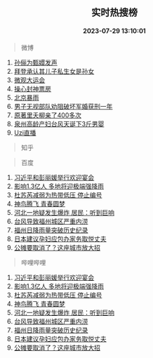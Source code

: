 <div align="center"><h2>实时热搜榜</h2><h4>2023-07-29 13:10:01</h4></div>

> 微博  

1. [孙俪为甄嬛发声](https://s.weibo.com/weibo?q=%23%E5%AD%99%E4%BF%AA%E4%B8%BA%E7%94%84%E5%AC%9B%E5%8F%91%E5%A3%B0%23&t=31&band_rank=1&Refer=top)<br />
2. [拜登承认其儿子私生女是孙女](https://s.weibo.com/weibo?q=%23%E6%8B%9C%E7%99%BB%E6%89%BF%E8%AE%A4%E5%85%B6%E5%84%BF%E5%AD%90%E7%A7%81%E7%94%9F%E5%A5%B3%E6%98%AF%E5%AD%99%E5%A5%B3%23&t=31&band_rank=2&Refer=top)<br />
3. [微观大运会](https://s.weibo.com/weibo?q=%23%E5%BE%AE%E8%A7%82%E5%A4%A7%E8%BF%90%E4%BC%9A%23&t=31&band_rank=3&Refer=top)<br />
4. [操心封神票房](https://s.weibo.com/weibo?q=%E6%93%8D%E5%BF%83%E5%B0%81%E7%A5%9E%E7%A5%A8%E6%88%BF&t=31&band_rank=4&Refer=top)<br />
5. [北京暴雨](https://s.weibo.com/weibo?q=%E5%8C%97%E4%BA%AC%E6%9A%B4%E9%9B%A8&t=31&band_rank=5&Refer=top)<br />
6. [男子无视部队劝阻破坏军婚获刑一年](https://s.weibo.com/weibo?q=%23%E7%94%B7%E5%AD%90%E6%97%A0%E8%A7%86%E9%83%A8%E9%98%9F%E5%8A%9D%E9%98%BB%E7%A0%B4%E5%9D%8F%E5%86%9B%E5%A9%9A%E8%8E%B7%E5%88%91%E4%B8%80%E5%B9%B4%23&t=31&band_rank=6&Refer=top)<br />
7. [原著里夭柳亲了400多次](https://s.weibo.com/weibo?q=%23%E5%8E%9F%E8%91%97%E9%87%8C%E5%A4%AD%E6%9F%B3%E4%BA%B2%E4%BA%86400%E5%A4%9A%E6%AC%A1%23&t=31&band_rank=7&Refer=top)<br />
8. [泉州高龄产妇台风天诞下3斤男婴](https://s.weibo.com/weibo?q=%23%E6%B3%89%E5%B7%9E%E9%AB%98%E9%BE%84%E4%BA%A7%E5%A6%87%E5%8F%B0%E9%A3%8E%E5%A4%A9%E8%AF%9E%E4%B8%8B3%E6%96%A4%E7%94%B7%E5%A9%B4%23&t=31&band_rank=8&Refer=top)<br />
9. [Uzi直播](https://s.weibo.com/weibo?q=Uzi%E7%9B%B4%E6%92%AD&t=31&band_rank=9&Refer=top)<br />

> 知乎  


> 百度  

1. [习近平和彭丽媛举行欢迎宴会](https://www.baidu.com/s?wd=%E4%B9%A0%E8%BF%91%E5%B9%B3%E5%92%8C%E5%BD%AD%E4%B8%BD%E5%AA%9B%E4%B8%BE%E8%A1%8C%E6%AC%A2%E8%BF%8E%E5%AE%B4%E4%BC%9A&sa=fyb_news&rsv_dl=fyb_news)<br />
2. [影响1.3亿人 多地将迎极端强降雨](https://www.baidu.com/s?wd=%E5%BD%B1%E5%93%8D1.3%E4%BA%BF%E4%BA%BA+%E5%A4%9A%E5%9C%B0%E5%B0%86%E8%BF%8E%E6%9E%81%E7%AB%AF%E5%BC%BA%E9%99%8D%E9%9B%A8&sa=fyb_news&rsv_dl=fyb_news)<br />
3. [杜苏芮减弱为热带低压 停止编号](https://www.baidu.com/s?wd=%E6%9D%9C%E8%8B%8F%E8%8A%AE%E5%87%8F%E5%BC%B1%E4%B8%BA%E7%83%AD%E5%B8%A6%E4%BD%8E%E5%8E%8B+%E5%81%9C%E6%AD%A2%E7%BC%96%E5%8F%B7&sa=fyb_news&rsv_dl=fyb_news)<br />
4. [神鸟腾飞 青春圆梦](https://www.baidu.com/s?wd=%E7%A5%9E%E9%B8%9F%E8%85%BE%E9%A3%9E+%E9%9D%92%E6%98%A5%E5%9C%86%E6%A2%A6&sa=fyb_news&rsv_dl=fyb_news)<br />
5. [河北一地疑发生爆炸 居民：听到巨响](https://www.baidu.com/s?wd=%E6%B2%B3%E5%8C%97%E4%B8%80%E5%9C%B0%E7%96%91%E5%8F%91%E7%94%9F%E7%88%86%E7%82%B8+%E5%B1%85%E6%B0%91%EF%BC%9A%E5%90%AC%E5%88%B0%E5%B7%A8%E5%93%8D&sa=fyb_news&rsv_dl=fyb_news)<br />
6. [台风导致福州城区严重内涝](https://www.baidu.com/s?wd=%E5%8F%B0%E9%A3%8E%E5%AF%BC%E8%87%B4%E7%A6%8F%E5%B7%9E%E5%9F%8E%E5%8C%BA%E4%B8%A5%E9%87%8D%E5%86%85%E6%B6%9D&sa=fyb_news&rsv_dl=fyb_news)<br />
7. [福州日降雨量突破历史纪录](https://www.baidu.com/s?wd=%E7%A6%8F%E5%B7%9E%E6%97%A5%E9%99%8D%E9%9B%A8%E9%87%8F%E7%AA%81%E7%A0%B4%E5%8E%86%E5%8F%B2%E7%BA%AA%E5%BD%95&sa=fyb_news&rsv_dl=fyb_news)<br />
8. [日本建议孕妇应包办家务取悦丈夫](https://www.baidu.com/s?wd=%E6%97%A5%E6%9C%AC%E5%BB%BA%E8%AE%AE%E5%AD%95%E5%A6%87%E5%BA%94%E5%8C%85%E5%8A%9E%E5%AE%B6%E5%8A%A1%E5%8F%96%E6%82%A6%E4%B8%88%E5%A4%AB&sa=fyb_news&rsv_dl=fyb_news)<br />
9. [公摊要取消了？这座城市放大招](https://www.baidu.com/s?wd=%E5%85%AC%E6%91%8A%E8%A6%81%E5%8F%96%E6%B6%88%E4%BA%86%EF%BC%9F%E8%BF%99%E5%BA%A7%E5%9F%8E%E5%B8%82%E6%94%BE%E5%A4%A7%E6%8B%9B&sa=fyb_news&rsv_dl=fyb_news)<br />

> 哔哩哔哩  

1. [习近平和彭丽媛举行欢迎宴会](https://www.baidu.com/s?wd=%E4%B9%A0%E8%BF%91%E5%B9%B3%E5%92%8C%E5%BD%AD%E4%B8%BD%E5%AA%9B%E4%B8%BE%E8%A1%8C%E6%AC%A2%E8%BF%8E%E5%AE%B4%E4%BC%9A&sa=fyb_news&rsv_dl=fyb_news)<br />
2. [影响1.3亿人 多地将迎极端强降雨](https://www.baidu.com/s?wd=%E5%BD%B1%E5%93%8D1.3%E4%BA%BF%E4%BA%BA+%E5%A4%9A%E5%9C%B0%E5%B0%86%E8%BF%8E%E6%9E%81%E7%AB%AF%E5%BC%BA%E9%99%8D%E9%9B%A8&sa=fyb_news&rsv_dl=fyb_news)<br />
3. [杜苏芮减弱为热带低压 停止编号](https://www.baidu.com/s?wd=%E6%9D%9C%E8%8B%8F%E8%8A%AE%E5%87%8F%E5%BC%B1%E4%B8%BA%E7%83%AD%E5%B8%A6%E4%BD%8E%E5%8E%8B+%E5%81%9C%E6%AD%A2%E7%BC%96%E5%8F%B7&sa=fyb_news&rsv_dl=fyb_news)<br />
4. [神鸟腾飞 青春圆梦](https://www.baidu.com/s?wd=%E7%A5%9E%E9%B8%9F%E8%85%BE%E9%A3%9E+%E9%9D%92%E6%98%A5%E5%9C%86%E6%A2%A6&sa=fyb_news&rsv_dl=fyb_news)<br />
5. [河北一地疑发生爆炸 居民：听到巨响](https://www.baidu.com/s?wd=%E6%B2%B3%E5%8C%97%E4%B8%80%E5%9C%B0%E7%96%91%E5%8F%91%E7%94%9F%E7%88%86%E7%82%B8+%E5%B1%85%E6%B0%91%EF%BC%9A%E5%90%AC%E5%88%B0%E5%B7%A8%E5%93%8D&sa=fyb_news&rsv_dl=fyb_news)<br />
6. [台风导致福州城区严重内涝](https://www.baidu.com/s?wd=%E5%8F%B0%E9%A3%8E%E5%AF%BC%E8%87%B4%E7%A6%8F%E5%B7%9E%E5%9F%8E%E5%8C%BA%E4%B8%A5%E9%87%8D%E5%86%85%E6%B6%9D&sa=fyb_news&rsv_dl=fyb_news)<br />
7. [福州日降雨量突破历史纪录](https://www.baidu.com/s?wd=%E7%A6%8F%E5%B7%9E%E6%97%A5%E9%99%8D%E9%9B%A8%E9%87%8F%E7%AA%81%E7%A0%B4%E5%8E%86%E5%8F%B2%E7%BA%AA%E5%BD%95&sa=fyb_news&rsv_dl=fyb_news)<br />
8. [日本建议孕妇应包办家务取悦丈夫](https://www.baidu.com/s?wd=%E6%97%A5%E6%9C%AC%E5%BB%BA%E8%AE%AE%E5%AD%95%E5%A6%87%E5%BA%94%E5%8C%85%E5%8A%9E%E5%AE%B6%E5%8A%A1%E5%8F%96%E6%82%A6%E4%B8%88%E5%A4%AB&sa=fyb_news&rsv_dl=fyb_news)<br />
9. [公摊要取消了？这座城市放大招](https://www.baidu.com/s?wd=%E5%85%AC%E6%91%8A%E8%A6%81%E5%8F%96%E6%B6%88%E4%BA%86%EF%BC%9F%E8%BF%99%E5%BA%A7%E5%9F%8E%E5%B8%82%E6%94%BE%E5%A4%A7%E6%8B%9B&sa=fyb_news&rsv_dl=fyb_news)<br />
